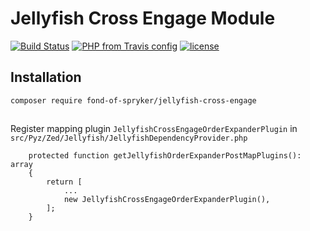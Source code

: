 # Jellyfish Cross Engage Module
[![Build Status](https://travis-ci.org/fond-of/spryker-jellyfish-cross-engage.svg?branch=master)](https://travis-ci.org/fond-of/spryker-jellyfish-cross-engage)
[![PHP from Travis config](https://img.shields.io/travis/php-v/symfony/symfony.svg)](https://php.net/)
[![license](https://img.shields.io/github/license/mashape/apistatus.svg)](https://packagist.org/packages/spryker-jellyfish-cross-engage)

## Installation

```
composer require fond-of-spryker/jellyfish-cross-engage
```

##

Register mapping plugin `JellyfishCrossEngageOrderExpanderPlugin` in `src/Pyz/Zed/Jellyfish/JellyfishDependencyProvider.php`

```
    protected function getJellyfishOrderExpanderPostMapPlugins(): array
    {
        return [
            ...
            new JellyfishCrossEngageOrderExpanderPlugin(),
        ];
    }
```

